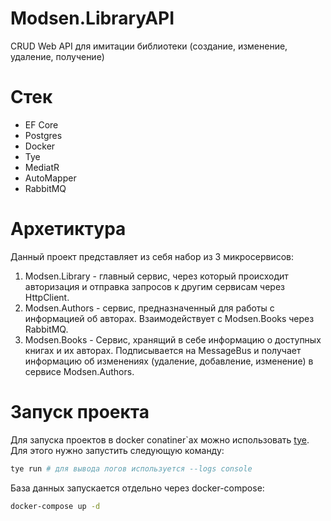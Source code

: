# Modsen.LibraryAPI

CRUD Web API для имитации библиотеки (создание, изменение, удаление, получение)

# Стек
* EF Core
* Postgres
* Docker
* Tye
* MediatR
* AutoMapper
* RabbitMQ

# Архетиктура
Данный проект представляет из себя набор из 3 микросервисов:
1. Modsen.Library - главный сервис, через который происходит авторизация и отправка запросов к другим сервисам через HttpClient.
2. Modsen.Authors - сервис, предназначенный для работы с информацией об авторах. Взаимодействует с Modsen.Books через RabbitMQ.
3. Modsen.Books - Сервис, хранящий в себе информацию о доступных книгах и их авторах. Подписывается на MessageBus и получает информацию об изменениях (удаление, добавление, изменение) в сервисе Modsen.Authors.

# Запуск проекта
Для запуска проектов в docker conatiner`ах можно использовать [tye](https://github.com/dotnet/tye). Для этого нужно запустить следующую команду:
```bash
tye run # для вывода логов используется --logs console
```
База данных запускается отдельно через docker-compose:
```bash
docker-compose up -d
```